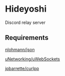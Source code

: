 # Hideyoshi

Discord relay server

## Requirements

[nlohmann/json](https://github.com/nlohmann/json)

[uNetworking/uWebSockets](https://github.com/uNetworking/uWebSockets)

[jpbarrette/curlpp](https://github.com/jpbarrette/curlpp)

